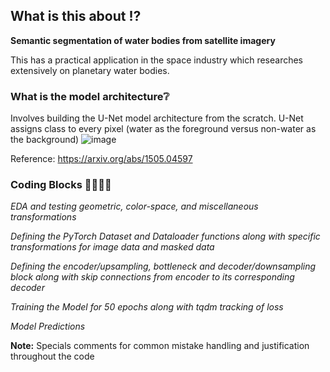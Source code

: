 ## What is this about ⁉️
**Semantic segmentation of water bodies from satellite imagery**

This has a practical application in the space industry which researches extensively on planetary water bodies.

### What is the model architecture❔
Involves building the U-Net model architecture from the scratch. U-Net assigns class to every pixel (water as the foreground versus non-water as the background)
![image](https://github.com/user-attachments/assets/e72fcfd0-6ac2-4e82-bde7-5b8b89b496b5)

Reference: https://arxiv.org/abs/1505.04597

### Coding Blocks 👩‍💻👩‍💻 

*EDA and testing geometric, color-space, and miscellaneous transformations*

*Defining the PyTorch Dataset and Dataloader functions along with specific transformations for image data and masked data*

*Defining the encoder/upsampling, bottleneck and decoder/downsampling block along with skip connections from encoder to its corresponding decoder*

*Training the Model for 50 epochs along with tqdm tracking of loss*

*Model Predictions*

**Note:** Specials comments for common mistake handling and justification throughout the code
